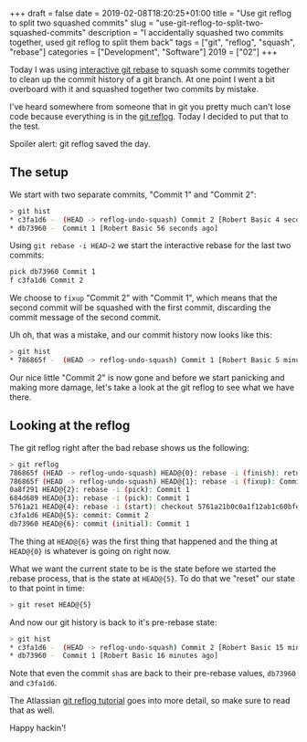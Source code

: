 +++
draft = false
date = 2019-02-08T18:20:25+01:00
title = "Use git reflog to split two squashed commits"
slug = "use-git-reflog-to-split-two-squashed-commits"
description = "I accidentally squashed two commits together, used git reflog to split them back"
tags = ["git", "reflog", "squash", "rebase"]
categories = ["Development", "Software"]
2019 = ["02"]
+++

Today I was using [interactive git rebase](http://www.pauline-vos.nl/git-legit-cheatsheet/#interactive-rebase) to squash some commits together to clean up the commit history of a git branch. At one point I went a bit overboard with it and squashed together two commits by mistake.

I've heard somewhere from someone that in git you pretty much can't lose code because everything is in the [git reflog](https://git-scm.com/docs/git-reflog). Today I decided to put that to the test.

Spoiler alert: git reflog saved the day.

## The setup

We start with two separate commits, "Commit 1" and "Commit 2":

``` bash
> git hist
* c3fa1d6 -  (HEAD -> reflog-undo-squash) Commit 2 [Robert Basic 4 seconds ago]
* db73960 -  Commit 1 [Robert Basic 56 seconds ago]
```

Using `git rebase -i HEAD~2` we start the interactive rebase for the last two commits:

``` bash
pick db73960 Commit 1
f c3fa1d6 Commit 2
```

We choose to `fixup` "Commit 2" with "Commit 1", which means that the second commit will be squashed with the first commit, discarding the commit message of the second commit.

Uh oh, that was a mistake, and our commit history now looks like this:

``` bash
> git hist
* 786865f -  (HEAD -> reflog-undo-squash) Commit 1 [Robert Basic 5 minutes ago]
```

Our nice little "Commit 2" is now gone and before we start panicking and making more damage, let's take a look at the git reflog to see what we have there.

## Looking at the reflog

The git reflog right after the bad rebase shows us the following:

``` bash
> git reflog
786865f (HEAD -> reflog-undo-squash) HEAD@{0}: rebase -i (finish): returning to refs/heads/reflog-undo-squash
786865f (HEAD -> reflog-undo-squash) HEAD@{1}: rebase -i (fixup): Commit 1
0a8f291 HEAD@{2}: rebase -i (pick): Commit 1
684d689 HEAD@{3}: rebase -i (pick): Commit 1
5761a21 HEAD@{4}: rebase -i (start): checkout 5761a21b0c0a1f12ab1c60bfef1f1d111ba699c0
c3fa1d6 HEAD@{5}: commit: Commit 2
db73960 HEAD@{6}: commit (initial): Commit 1
```

The thing at `HEAD@{6}` was the first thing that happened and the thing at `HEAD@{0}` is whatever is going on right now.

What we want the current state to be is the state before we started the rebase process, that is the state at `HEAD@{5}`. To do that we "reset" our state to that point in time:

``` bash
> git reset HEAD@{5}
```

And now our git history is back to it's pre-rebase state:

``` bash
> git hist
* c3fa1d6 -  (HEAD -> reflog-undo-squash) Commit 2 [Robert Basic 15 minutes ago]
* db73960 -  Commit 1 [Robert Basic 16 minutes ago]
```

Note that even the commit `sha`s are back to their pre-rebase values, `db73960` and `c3fa1d6`.

The Atlassian [git reflog tutorial](https://www.atlassian.com/git/tutorials/rewriting-history/git-reflog) goes into more detail, so make sure to read that as well.

Happy hackin'!
